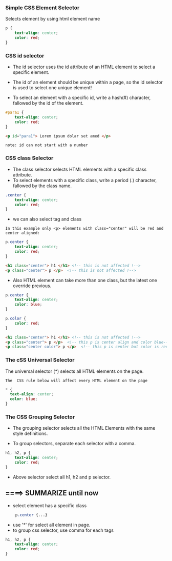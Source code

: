 ### Simple CSS Element Selector

Selects element by using html element name

```css
p {
    text-align: center;
    color: red;
}
```

### CSS id selector

* The id selector uses the id attribute of an HTML element to select a specific element.

* The id of an element should be unique within a page, so the id selector is used to select one unique element!

* To select an element with a specific id, write a hash(#) character, fallowed by the id of the element.

```css
#para1 {
    text-align: center;
    color: red;
}
```

```html
<p id="para1"> Lorem ipsum dolar set amed </p>
```
`note: id can not start with a number `

### CSS class Selector
* The class selector selects HTML elements with a specific class attribute.
* To select elements with a specific class, write a period (.) character, fallowed by the class name.

```css
.center {
    text-align: center;
    color: red;
}
```

* we can also select tag and class

``
In this example only <p> elements with class="center" will be red and center aligned:
``

```css
p.center {
    text-align: center;
    color: red;
}
```

```html
<h1 class="center"> h1 </h1> <!-- this is not affected !-->
<p class="center"> p </p>  <!-- this is not affected !-->
```

* Also HTML element can take more than one class, but the latest one override previous.

```css
p.center {
    text-align: center;
    color: blue;
}

p.color {
    color: red;
}
```

```html
<h1 class="center"> h1 </h1> <!-- this is not affected !-->
<p class="center"> p </p>  <!-- this p is center align and color blue-->
<p class="center color"> p </p>  <!-- this p is center but color is red !-->

```

### The cSS Universal Selector

The universal selector (*) selects all HTML elements on the page.

``
The  CSS rule below will affect every HTML element on the page
``

```css
* {
  text-align: center;
  color: blue;
}
```
### The CSS Grouping Selector

* The grouping selector selects all the HTML Elements with the same style definitions.

* To group selectors, separate each selector with a comma. 

```css
h1, h2, p {
    text-align: center;
    color: red;
}
```

* Above selector select all h1, h2 and p selector.

## ====> SUMMARIZE until now
* select element has a specific class
   ```css
    p.center {...}
   ```
* use '*' for select all element in page.
* to group css selector, use comma for each tags
```css
h1, h2, p {
    text-align: center;
    color: red;
}
```